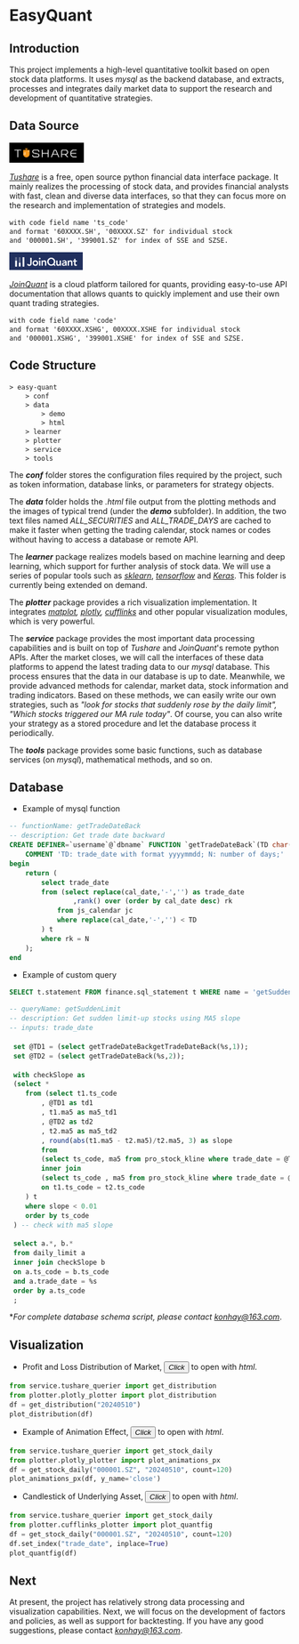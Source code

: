 # EasyQuant
## Introduction

This project implements a high-level quantitative toolkit based on open stock data platforms. It uses *mysql* as the backend database, and extracts, processes and integrates daily market data to support the research and development of quantitative strategies.

## Data Source
<img src="img_2.png" alt="img_2.png" style="zoom:50%;" />

[*Tushare*](https://www.tushare.pro/) is a free, open source python financial data interface package. It mainly realizes the processing of stock data, and provides financial analysts with fast, clean and diverse data interfaces, so that they can focus more on the research and implementation of strategies and models.

    with code field name 'ts_code'
    and format '60XXXX.SH', '00XXXX.SZ' for individual stock
    and '000001.SH', '399001.SZ' for index of SSE and SZSE.

<img src="img_1.png" alt="img_1.png" style="zoom:50%;" />

[*JoinQuant*](https://www.joinquant.com/) is a cloud platform tailored for quants, providing easy-to-use API documentation that allows quants to quickly implement and use their own quant trading strategies.

    with code field name 'code' 
    and format '60XXXX.XSHG', 00XXXX.XSHE for individual stock
    and '000001.XSHG', '399001.XSHE' for index of SSE and SZSE.

## Code Structure
    > easy-quant
        > conf 
        > data 
            > demo 
            > html
        > learner 
        > plotter 
        > service 
        > tools 

The ***conf*** folder stores the configuration files required by the project, such as token information, database links, or parameters for strategy objects.

The ***data*** folder holds the *.html* file output from the plotting methods and the images of typical trend (under the ***demo*** subfolder). In addition, the two text files named *ALL_SECURITIES* and *ALL_TRADE_DAYS* are cached to make it faster when getting the trading calendar, stock names or codes without having to access a database or remote API.

The ***learner*** package realizes models based on machine learning and deep learning, which support for further analysis of stock data. We will use a series of popular tools such as *[sklearn](https://github.com/scikit-learn/scikit-learn)*, *[tensorflow](https://github.com/tensorflow/)* and *[Keras](https://keras.io/)*. This folder is currently being extended on demand.

The ***plotter*** package provides a rich visualization implementation. It integrates *[matplot](https://matplotlib.org/), [plotly](https://github.com/plotly), [cufflinks](https://github.com/santosjorge/cufflinks)* and other popular visualization modules, which is very powerful.

The ***service*** package provides the most important data processing capabilities and is built on top of *Tushare* and *JoinQuant*'s remote python APIs. After the market closes, we will call the interfaces of these data platforms to append the latest trading data to our *mysql* database. This process ensures that the data in our database is up to date. Meanwhile, we provide advanced methods for calendar, market data, stock information and trading indicators. Based on these methods, we can easily write our own strategies, such as *"look for stocks that suddenly rose by the daily limit", "Which stocks triggered our MA rule today"*. Of course, you can also write your strategy as a stored procedure and let the database process it periodically.

The ***tools*** package provides some basic functions, such as database services (on *mysql*), mathematical methods, and so on.

## Database

* Example of mysql function

```sql
-- functionName: getTradeDateBack
-- description: Get trade date backward
CREATE DEFINER=`username`@`dbname` FUNCTION `getTradeDateBack`(TD char(8), N int) RETURNS char(8) CHARSET utf8mb3
    COMMENT 'TD: trade_date with format yyyymmdd; N: number of days;'
begin 
    return (
		select trade_date  
		from (select replace(cal_date,'-','') as trade_date
				,rank() over (order by cal_date desc) rk 
			from js_calendar jc 
			where replace(cal_date,'-','') < TD
		) t 
		where rk = N
	);
end
```

* Example of custom query

```sql
SELECT t.statement FROM finance.sql_statement t WHERE name = 'getSuddenLimit' AND 'version=1.0';
```

```sql
-- queryName: getSuddenLimit 
-- description: Get sudden limit-up stocks using MA5 slope
-- inputs: trade_date

 set @TD1 = (select getTradeDateBackgetTradeDateBack(%s,1));
 set @TD2 = (select getTradeDateBack(%s,2));
 
 with checkSlope as 
 (select *  
 	from (select t1.ts_code
 		, @TD1 as td1 
 		, t1.ma5 as ma5_td1
 		, @TD2 as td2 
 		, t2.ma5 as ma5_td2
 		, round(abs(t1.ma5 - t2.ma5)/t2.ma5, 3) as slope
 		from 
 		(select ts_code, ma5 from pro_stock_kline where trade_date = @TD1) t1 
 		inner join 
 		(select ts_code , ma5 from pro_stock_kline where trade_date = @TD2) t2 
 		on t1.ts_code = t2.ts_code
 	) t 
 	where slope < 0.01 
 	order by ts_code
 ) -- check with ma5 slope 
 
 select a.*, b.*
 from daily_limit a
 inner join checkSlope b
 on a.ts_code = b.ts_code
 and a.trade_date = %s
 order by a.ts_code
 ;
```

**For complete database schema script, please contact konhay@163.com*.

## Visualization

* Profit and Loss Distribution of Market, [<button>*Click* </button>](data/html/Profit_and_Loss_Distribution_of_Market,_2024-05-10.html) to open with *html*.

```python
from service.tushare_querier import get_distribution
from plotter.plotly_plotter import plot_distribution
df = get_distribution("20240510")
plot_distribution(df)
```

* Example of Animation Effect, [<button>*Click* </button>](data/html/000001.SZ(PNGAY)_Trend_of_120Days.html) to open with *html*.

```python
from service.tushare_querier import get_stock_daily
from plotter.plotly_plotter import plot_animations_px
df = get_stock_daily("000001.SZ", "20240510", count=120)
plot_animations_px(df, y_name='close')
```

* Candlestick of Underlying Asset, [<button>*Click* </button>](data/html/000001.SZ(PNGAY)_Candlestick,_2024-05-10.html) to open with *html*.

```python
from service.tushare_querier import get_stock_daily
from plotter.cufflinks_plotter import plot_quantfig
df = get_stock_daily("000001.SZ", "20240510", count=120)
df.set_index("trade_date", inplace=True)
plot_quantfig(df)
```



## Next

At present, the project has relatively strong data processing and visualization capabilities. Next, we will focus on the development of factors and policies, as well as support for backtesting. If you have any good suggestions, please contact *konhay@163.com*.
